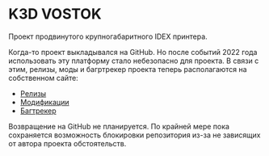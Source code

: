 # K3D VOSTOK

Проект продвинутого крупногабаритного IDEX принтера.

Когда-то проект выкладывался на GitHub. Но после событий 2022 года использовать эту платформу стало небезопасно для проекта. В связи с этим, релизы, моды и багртрекер проекта теперь располагаются на собственном сайте:

- [Релизы](https://forum.k3d.tech/c/vostok-releases/21)
- [Модификации](https://forum.k3d.tech/c/vostok-mods/17)
- [Багтрекер](https://forum.k3d.tech/c/vostok-bugtracker/19)

Возвращение на GitHub не планируется. По крайней мере пока сохраняется возможность блокировки репозитория из-за не зависящих от автора проекта обстоятельств.
